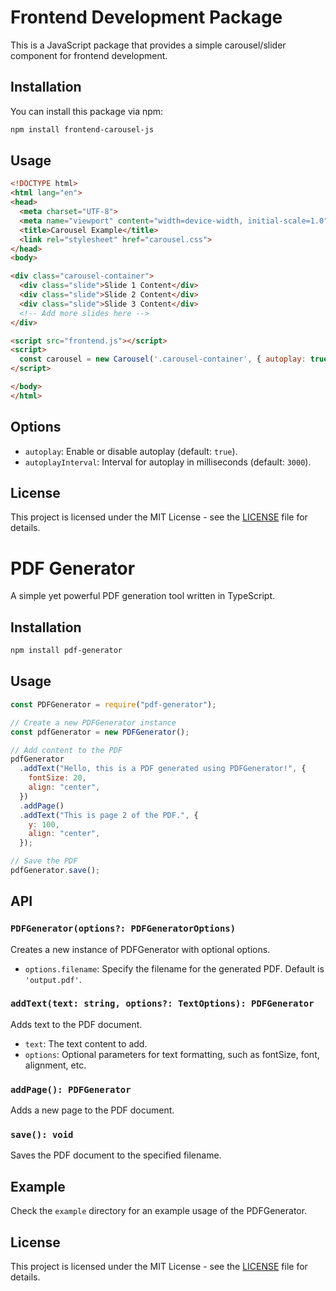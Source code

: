# Frontend Development Package

This is a JavaScript package that provides a simple carousel/slider component for frontend development.

## Installation

You can install this package via npm:

```bash
npm install frontend-carousel-js
```

## Usage

```html
<!DOCTYPE html>
<html lang="en">
<head>
  <meta charset="UTF-8">
  <meta name="viewport" content="width=device-width, initial-scale=1.0">
  <title>Carousel Example</title>
  <link rel="stylesheet" href="carousel.css">
</head>
<body>

<div class="carousel-container">
  <div class="slide">Slide 1 Content</div>
  <div class="slide">Slide 2 Content</div>
  <div class="slide">Slide 3 Content</div>
  <!-- Add more slides here -->
</div>

<script src="frontend.js"></script>
<script>
  const carousel = new Carousel('.carousel-container', { autoplay: true, autoplayInterval: 3000 });
</script>

</body>
</html>
```

## Options

- `autoplay`: Enable or disable autoplay (default: `true`).
- `autoplayInterval`: Interval for autoplay in milliseconds (default: `3000`).

## License

This project is licensed under the MIT License - see the [LICENSE](LICENSE) file for details.
# PDF Generator

A simple yet powerful PDF generation tool written in TypeScript.

## Installation

```bash
npm install pdf-generator
```

## Usage

```javascript
const PDFGenerator = require("pdf-generator");

// Create a new PDFGenerator instance
const pdfGenerator = new PDFGenerator();

// Add content to the PDF
pdfGenerator
  .addText("Hello, this is a PDF generated using PDFGenerator!", {
    fontSize: 20,
    align: "center",
  })
  .addPage()
  .addText("This is page 2 of the PDF.", {
    y: 100,
    align: "center",
  });

// Save the PDF
pdfGenerator.save();
```

## API

### `PDFGenerator(options?: PDFGeneratorOptions)`

Creates a new instance of PDFGenerator with optional options.

- `options.filename`: Specify the filename for the generated PDF. Default is `'output.pdf'`.

### `addText(text: string, options?: TextOptions): PDFGenerator`

Adds text to the PDF document.

- `text`: The text content to add.
- `options`: Optional parameters for text formatting, such as fontSize, font, alignment, etc.

### `addPage(): PDFGenerator`

Adds a new page to the PDF document.

### `save(): void`

Saves the PDF document to the specified filename.

## Example

Check the `example` directory for an example usage of the PDFGenerator.

## License

This project is licensed under the MIT License - see the [LICENSE](LICENSE) file for details.
